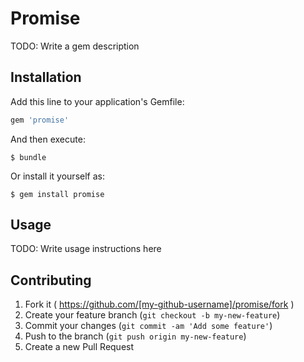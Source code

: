 # Promise

TODO: Write a gem description

## Installation

Add this line to your application's Gemfile:

```ruby
gem 'promise'
```

And then execute:

    $ bundle

Or install it yourself as:

    $ gem install promise

## Usage

TODO: Write usage instructions here

## Contributing

1. Fork it ( https://github.com/[my-github-username]/promise/fork )
2. Create your feature branch (`git checkout -b my-new-feature`)
3. Commit your changes (`git commit -am 'Add some feature'`)
4. Push to the branch (`git push origin my-new-feature`)
5. Create a new Pull Request
